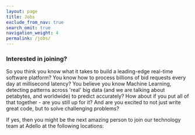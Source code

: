 ```yaml
---
layout: page
title: Jobs
exclude_from_nav: true
search_omit: true
navigation_weight: 4
permalink: /jobs/
---
```


### Interested in joining?

So you think you know what it takes to build a leading-edge real-time software platform? You know how to process billions of bid requests every day at millisecond latency? You believe you know Machine Learning, detecting patterns across 'real' big data (and we are talking about petabytes, and worldwide) to predict accurately? How about if you put all of that together - are you still up for it? And are you excited to not just write great code, but to solve challenging problems?

If yes, then you might be the next amazing person to join our technology team at Adello at the following locations:

<div id="whr_embed_hook"></div>
